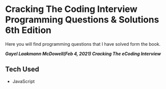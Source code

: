 # Cracking The Coding Interview Programming Questions & Solutions 6th Edition
Here you will find programming questions that I have solved form the book.

***Gayel Laakmann McDowell(Feb 4, 2021) Cracking The eCoding Interview*** 

## Tech Used
- JavaScript
